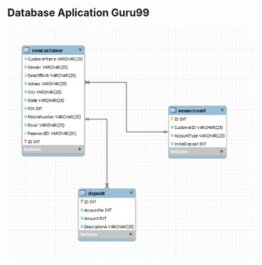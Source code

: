 
## Database Aplication Guru99

![Reverse Engineering](https://github.com/razvanandrei1974/MySQL/blob/main/GURU99%20DATABASE.jpg)


